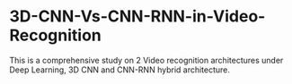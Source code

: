 # 3D-CNN-Vs-CNN-RNN-in-Video-Recognition
This is a comprehensive study on 2 Video recognition architectures under Deep Learning, 3D CNN and CNN-RNN hybrid architecture. 
